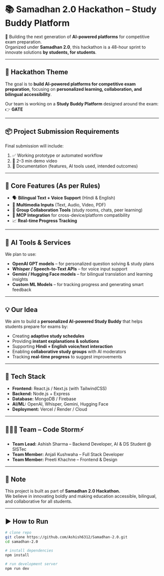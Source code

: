 # 📚 Samadhan 2.0 Hackathon – Study Buddy Platform  

🚀 Building the next generation of **AI-powered platforms** for competitive exam preparation.  
Organized under **Samadhan 2.0**, this hackathon is a 48-hour sprint to innovate solutions **by students, for students**.  

---

## 🎯 Hackathon Theme  
The goal is to **build AI-powered platforms for competitive exam preparation**, focusing on **personalized learning, collaboration, and bilingual accessibility**.  

Our team is working on a **Study Buddy Platform** designed around the exam:  
👉 **GATE**  

---

## 📦 Project Submission Requirements  
Final submission will include:  
1. ✅ Working prototype or automated workflow  
2. 🎥 2–3 min demo video  
3. 📄 Documentation (features, AI tools used, intended outcomes)  

---

## 🔎 Core Features (As per Rules)  
- 🗣️ **Bilingual Text + Voice Support** (Hindi & English)  
- 🎥 **Multimedia Inputs** (Text, Audio, Video, PDF)  
- 🤝 **Group Collaboration Tools** (study rooms, chats, peer learning)  
- 🔗 **MCP Integration** for cross-device/platform compatibility  
- 📈 **Real-time Progress Tracking**  

---

## 🤖 AI Tools & Services  
We plan to use:  
- **OpenAI GPT models** – for personalized question solving & study plans  
- **Whisper / Speech-to-Text APIs** – for voice input support  
- **Gemini / Hugging Face models** – for bilingual translation and learning insights  
- **Custom ML Models** – for tracking progress and generating smart feedback  

---

## 💡 Our Idea  
We aim to build a **personalized AI-powered Study Buddy** that helps students prepare for exams by:  
- Creating **adaptive study schedules**  
- Providing **instant explanations & solutions**  
- Supporting **Hindi + English voice/text interaction**  
- Enabling **collaborative study groups** with AI moderators  
- Tracking **real-time progress** to suggest improvements  

---

## 🚀 Tech Stack  
- **Frontend:** React.js / Next.js (with TailwindCSS)  
- **Backend:** Node.js + Express  
- **Database:** MongoDB / Firebase  
- **AI/ML:** OpenAI, Whisper, Gemini, Hugging Face  
- **Deployment:** Vercel / Render / Cloud  

---

## 👨‍👩‍👦 Team – Code Storm⚡  
- **Team Lead:** Ashish Sharma – Backend Developer, AI & DS Student @ SISTec  
- **Team Member:** Anjali Kushwaha – Full Stack Developer  
- **Team Member:** Preeti Khachne – Frontend & Design  

---

## 📢 Note  
This project is built as part of **Samadhan 2.0 Hackathon.**  
We believe in innovating boldly and making education accessible, bilingual, and collaborative for all students.  

---

## ▶️ How to Run  
```bash
# clone repo
git clone https://github.com/Ashish6312/Samadhan-2.0.git
cd samadhan-2.0  

# install dependencies
npm install  

# run development server
npm run dev
